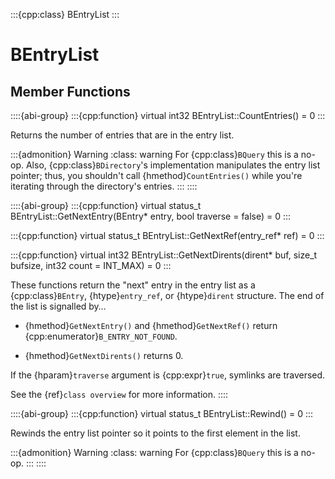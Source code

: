 :::{cpp:class} BEntryList
:::

# BEntryList

## Member Functions

::::{abi-group}
:::{cpp:function} virtual int32 BEntryList::CountEntries() = 0
:::

Returns the number of entries that are in the entry list.

:::{admonition} Warning
:class: warning
For {cpp:class}`BQuery` this is a no-op. Also, {cpp:class}`BDirectory`'s
implementation manipulates the entry list pointer; thus, you shouldn't call
{hmethod}`CountEntries()` while you're iterating through the directory's
entries.
:::
::::

::::{abi-group}
:::{cpp:function} virtual status_t BEntryList::GetNextEntry(BEntry* entry, bool traverse = false) = 0
:::

:::{cpp:function} virtual status_t BEntryList::GetNextRef(entry_ref* ref) = 0
:::

:::{cpp:function} virtual int32 BEntryList::GetNextDirents(dirent* buf, size_t bufsize, int32 count = INT_MAX) = 0
:::

These functions return the "next" entry in the entry list as a
{cpp:class}`BEntry`, {htype}`entry_ref`, or {htype}`dirent` structure. The
end of the list is signalled by…

- {hmethod}`GetNextEntry()` and {hmethod}`GetNextRef()` return
{cpp:enumerator}`B_ENTRY_NOT_FOUND`.

- {hmethod}`GetNextDirents()` returns 0.

If the {hparam}`traverse` argument is {cpp:expr}`true`, symlinks are
traversed.

See the {ref}`class overview` for more information.
::::

::::{abi-group}
:::{cpp:function} virtual status_t BEntryList::Rewind() = 0
:::

Rewinds the entry list pointer so it points to the first element in the
list.

:::{admonition} Warning
:class: warning
For {cpp:class}`BQuery` this is a no-op.
:::
::::
